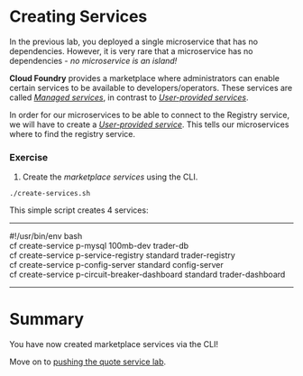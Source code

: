 # Creating Services
In the previous lab, you deployed a single microservice that has no dependencies. However, it is very rare that a microservice has no dependencies - *no microservice is an island!*

**Cloud Foundry** provides a marketplace where administrators can enable certain services to be available to developers/operators. These services are called [*Managed services*](http://docs.pivotal.io/pivotalcf/devguide/services/#managed-services), in contrast to [*User-provided services*](http://docs.pivotal.io/pivotalcf/devguide/services/#user-provided-services). 

In order for our microservices to be able to connect to the Registry service, we will have to create a [*User-provided service*](http://docs.pivotal.io/pivotalcf/devguide/services/user-provided.html). This tells our microservices where to find the registry service.

### Exercise
1. Create the *marketplace services* using the CLI.

  `./create-services.sh`

This simple script creates 4 services:

----

  #!/usr/bin/env bash<br>
  cf create-service p-mysql 100mb-dev trader-db<br>
  cf create-service p-service-registry standard trader-registry<br>
  cf create-service p-config-server standard config-server<br>
  cf create-service p-circuit-breaker-dashboard standard trader-dashboard<br>
  
----

# Summary
You have now created marketplace services via the CLI!

Move on to [pushing the quote service lab](lab_pushquote.md).
